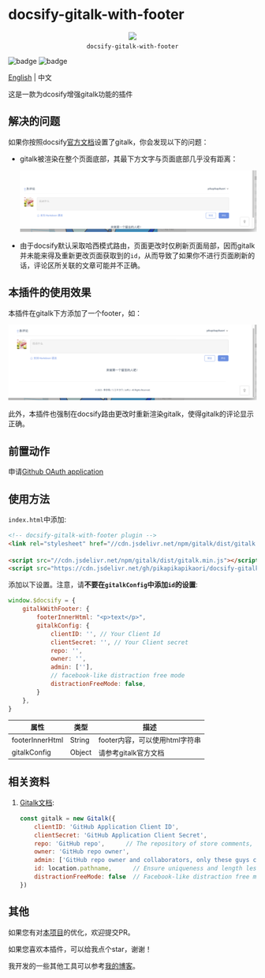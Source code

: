 # docsify-gitalk-with-footer

<p align="center">
  <img src="https://docsify.js.org/_media/icon.svg" />
  <br />
  <code>docsify-gitalk-with-footer</code>
</p>

![badge](https://img.shields.io/github/license/pikapikapikaori/docsify-gitalk-with-footer) ![badge](https://img.shields.io/github/last-commit/pikapikapikaori/docsify-gitalk-with-footer)

[English](/) | 中文

这是一款为dcosify增强gitalk功能的插件

## 解决的问题

如果你按照docsify[官方文档](https://docsify.js.org/#/plugins?id=gitalk)设置了gitalk，你会发现以下的问题：

- gitalk被渲染在整个页面底部，其最下方文字与页面底部几乎没有距离：

    ![picture](../resources/gitalk-default.png)

- 由于docsify默认采取哈西模式路由，页面更改时仅刷新页面局部，因而gitalk并未能来得及重新更改页面获取到的`id`，从而导致了如果你不进行页面刷新的话，评论区所关联的文章可能并不正确。

## 本插件的使用效果

本插件在gitalk下方添加了一个footer，如：

![picture](../resources/gitalk-with-this-plugin.png)

此外，本插件也强制在docsify路由更改时重新渲染gitalk，使得gitalk的评论显示正确。

## 前置动作

申请[Github OAuth application](https://github.com/settings/applications/new)

## 使用方法

`index.html`中添加:

```html
<!-- docsify-gitalk-with-footer plugin -->
<link rel="stylesheet" href="//cdn.jsdelivr.net/npm/gitalk/dist/gitalk.css" />

<script src="//cdn.jsdelivr.net/npm/gitalk/dist/gitalk.min.js"></script>
<script src="https://cdn.jsdelivr.net/gh/pikapikapikaori/docsify-gitalk-with-footer@latest/src/gitalkWithFooter.js"></script>
```

添加以下设置。注意，请**不要在`gitalkConfig`中添加`id`的设置**:

```js
window.$docsify = {
    gitalkWithFooter: {
        footerInnerHtml: "<p>text</p>",
        gitalkConfig: {
            clientID: '', // Your Client Id
            clientSecret: '', // Your Client secret
            repo: '',
            owner: '',
            admin: [''],
            // facebook-like distraction free mode
            distractionFreeMode: false,
        }
    },
}
```

| 属性            | 类型   | 描述                           |
| --------------- | ------ | ------------------------------ |
| footerInnerHtml | String | footer内容，可以使用html字符串 |
| gitalkConfig    | Object | 请参考gitalk官方文档           |

## 相关资料

1. [Gitalk文档](https://github.com/gitalk/gitalk):

    ```js
    const gitalk = new Gitalk({
        clientID: 'GitHub Application Client ID',
        clientSecret: 'GitHub Application Client Secret',
        repo: 'GitHub repo',      // The repository of store comments,
        owner: 'GitHub repo owner',
        admin: ['GitHub repo owner and collaborators, only these guys can initialize github issues'],
        id: location.pathname,      // Ensure uniqueness and length less than 50
        distractionFreeMode: false  // Facebook-like distraction free mode
    })
    ```

## 其他

如果您有对[本项目](https://github.com/pikapikapikaori/docsify-gitalk-with-footer)的优化，欢迎提交PR。

如果您喜欢本插件，可以给我点个star，谢谢！

我开发的一些其他工具可以参考[我的博客](https://pikapikapikaori.github.io/pikapikapi-blog/#/ITtech/)。

